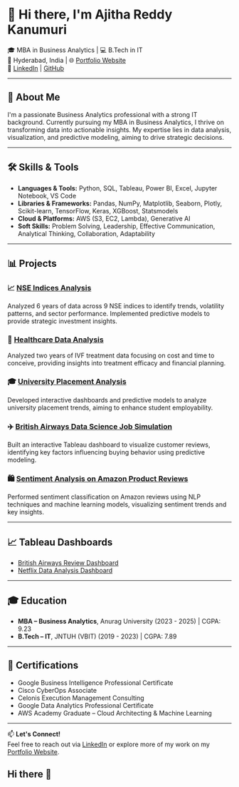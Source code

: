 # 👋 Hi there, I'm Ajitha Reddy Kanumuri

🎓 MBA in Business Analytics | 💻 B.Tech in IT  
📍 Hyderabad, India | 🌐 [Portfolio Website](https://ajitha-reddy-kanumuri.vercel.app/)  
🔗 [LinkedIn](https://www.linkedin.com/in/ajitha-kanumuri) | [GitHub](https://github.com/Ajitha2316)

---

## 🧠 About Me

I'm a passionate Business Analytics professional with a strong IT background. Currently pursuing my MBA in Business Analytics, I thrive on transforming data into actionable insights. My expertise lies in data analysis, visualization, and predictive modeling, aiming to drive strategic decisions.

---

## 🛠️ Skills & Tools

- **Languages & Tools:** Python, SQL, Tableau, Power BI, Excel, Jupyter Notebook, VS Code
- **Libraries & Frameworks:** Pandas, NumPy, Matplotlib, Seaborn, Plotly, Scikit-learn, TensorFlow, Keras, XGBoost, Statsmodels
- **Cloud & Platforms:** AWS (S3, EC2, Lambda), Generative AI
- **Soft Skills:** Problem Solving, Leadership, Effective Communication, Analytical Thinking, Collaboration, Adaptability

---

## 📊 Projects

### 📈 [NSE Indices Analysis](https://github.com/Ajitha2316/Nse)
Analyzed 6 years of data across 9 NSE indices to identify trends, volatility patterns, and sector performance. Implemented predictive models to provide strategic investment insights.

### 🏥 [Healthcare Data Analysis](https://github.com/Ajitha2316/SQL-PROJECTS)
Analyzed two years of IVF treatment data focusing on cost and time to conceive, providing insights into treatment efficacy and financial planning.

### 🎓 [University Placement Analysis](https://github.com/Ajitha2316/SQL-PROJECTS)
Developed interactive dashboards and predictive models to analyze university placement trends, aiming to enhance student employability.

### ✈️ [British Airways Data Science Job Simulation](https://github.com/Ajitha2316/Tableau-Dashboard---British-Airways-review)
Built an interactive Tableau dashboard to visualize customer reviews, identifying key factors influencing buying behavior using predictive modeling.

### 🛍️ [Sentiment Analysis on Amazon Product Reviews](https://github.com/Ajitha2316/Sentiment-Analysis)
Performed sentiment classification on Amazon reviews using NLP techniques and machine learning models, visualizing sentiment trends and key insights.

---

## 📈 Tableau Dashboards

- [British Airways Review Dashboard](https://public.tableau.com/app/profile/ajitha.reddy.kanumuri/viz/BRITISHAIRWAYS/Dashboard1)
- [Netflix Data Analysis Dashboard](https://public.tableau.com/app/profile/ajitha.reddy.kanumuri/viz/NETFIXDATAWORKBOOK/Dashboard1)

---

## 🎓 Education

- **MBA – Business Analytics**, Anurag University (2023 - 2025) | CGPA: 9.23
- **B.Tech – IT**, JNTUH (VBIT) (2019 - 2023) | CGPA: 7.89

---

## 🏅 Certifications

- Google Business Intelligence Professional Certificate
- Cisco CyberOps Associate
- Celonis Execution Management Consulting
- Google Data Analytics Professional Certificate
- AWS Academy Graduate – Cloud Architecting & Machine Learning

---

📫 **Let's Connect!**  
Feel free to reach out via [LinkedIn](https://www.linkedin.com/in/ajitha-kanumuri) or explore more of my work on my [Portfolio Website](https://ajitha-reddy-kanumuri.vercel.app/).
## Hi there 👋

<!--
**Ajitha2316/Ajitha2316** is a ✨ _special_ ✨ repository because its `README.md` (this file) appears on your GitHub profile.

Here are some ideas to get you started:

- 🔭 I’m currently working on ...
- 🌱 I’m currently learning ...
- 👯 I’m looking to collaborate on ...
- 🤔 I’m looking for help with ...
- 💬 Ask me about ...
- 📫 How to reach me: ...
- 😄 Pronouns: ...
- ⚡ Fun fact: ...
-->
